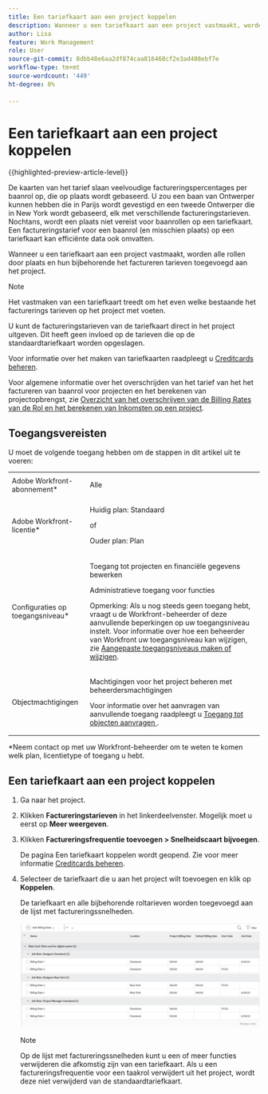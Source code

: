 ```yaml
---
title: Een tariefkaart aan een project koppelen
description: Wanneer u een tariefkaart aan een project vastmaakt, worden alle rollen door plaats en hun bijbehorende het factureren tarieven toegevoegd aan het project.
author: Lisa
feature: Work Management
role: User
source-git-commit: 8dbb48e6aa2df874caa816468cf2e3ad408ebf7e
workflow-type: tm+mt
source-wordcount: '449'
ht-degree: 0%

---
```


# Een tariefkaart aan een project koppelen

{{highlighted-preview-article-level}}

De kaarten van het tarief slaan veelvoudige factureringspercentages per baanrol op, die op plaats wordt gebaseerd. U zou een baan van Ontwerper kunnen hebben die in Parijs wordt gevestigd en een tweede Ontwerper die in New York wordt gebaseerd, elk met verschillende factureringstarieven. Nochtans, wordt een plaats niet vereist voor baanrollen op een tariefkaart. Een factureringstarief voor een baanrol (en misschien plaats) op een tariefkaart kan efficiënte data ook omvatten.

Wanneer u een tariefkaart aan een project vastmaakt, worden alle rollen door plaats en hun bijbehorende het factureren tarieven toegevoegd aan het project.

>[!NOTE]
>
>Het vastmaken van een tariefkaart treedt om het even welke bestaande het facturerings tarieven op het project met voeten.

U kunt de factureringstarieven van de tariefkaart direct in het project uitgeven. Dit heeft geen invloed op de tarieven die op de standaardtariefkaart worden opgeslagen.

Voor informatie over het maken van tariefkaarten raadpleegt u [Creditcards beheren](/help/quicksilver/administration-and-setup/set-up-workfront/configure-system-defaults/manage-rate-cards.md).

Voor algemene informatie over het overschrijden van het tarief van het het factureren van baanrol voor projecten en het berekenen van projectopbrengst, zie [Overzicht van het overschrijven van de Billing Rates van de Rol en het berekenen van Inkomsten op een project](/help/quicksilver/manage-work/projects/project-finances/override-role-billing-rates-and-calculate-project-revenue.md).

## Toegangsvereisten

U moet de volgende toegang hebben om de stappen in dit artikel uit te voeren:

<table style="table-layout:auto"> 
 <col> 
 <col> 
 <tbody> 
  <tr> 
   <td role="rowheader">Adobe Workfront-abonnement*</td> 
   <td> <p>Alle</p> </td> 
  </tr> 
  <tr> 
   <td role="rowheader">Adobe Workfront-licentie*</td> 
   <td> <p>Huidig plan: Standaard</p><p>of</p><p>Ouder plan: Plan </p> </td> 
  </tr> 
  <tr> 
   <td role="rowheader">Configuraties op toegangsniveau*</td> 
   <td> <p>Toegang tot projecten en financiële gegevens bewerken</p> <p>Administratieve toegang voor functies</p> <p>Opmerking: Als u nog steeds geen toegang hebt, vraagt u de Workfront-beheerder of deze aanvullende beperkingen op uw toegangsniveau instelt. Voor informatie over hoe een beheerder van Workfront uw toegangsniveau kan wijzigen, zie <a href="../../../administration-and-setup/add-users/configure-and-grant-access/create-modify-access-levels.md" class="MCXref xref">Aangepaste toegangsniveaus maken of wijzigen</a>.</p> </td> 
  </tr> 
  <tr> 
   <td role="rowheader">Objectmachtigingen</td> 
   <td> <p>Machtigingen voor het project beheren met beheerdersmachtigingen</p> <p>Voor informatie over het aanvragen van aanvullende toegang raadpleegt u <a href="../../../workfront-basics/grant-and-request-access-to-objects/request-access.md" class="MCXref xref">Toegang tot objecten aanvragen </a>.</p> </td> 
  </tr> 
 </tbody> 
</table>

&#42;Neem contact op met uw Workfront-beheerder om te weten te komen welk plan, licentietype of toegang u hebt.

## Een tariefkaart aan een project koppelen

1. Ga naar het project.
1. Klikken **Factureringstarieven** in het linkerdeelvenster. Mogelijk moet u eerst op **Meer weergeven**.
1. Klikken **Factureringsfrequentie toevoegen > Snelheidscaart bijvoegen**.

   De pagina Een tariefkaart koppelen wordt geopend. Zie voor meer informatie [Creditcards beheren](/help/quicksilver/administration-and-setup/set-up-workfront/configure-system-defaults/manage-rate-cards.md).

1. Selecteer de tariefkaart die u aan het project wilt toevoegen en klik op **Koppelen**.

   De tariefkaart en alle bijbehorende roltarieven worden toegevoegd aan de lijst met factureringssnelheden.

   ![Snelheidskaart toegevoegd aan project](assets/billing-rates-added-from-rate-card.png)

   >[!NOTE]
   >
   >Op de lijst met factureringssnelheden kunt u een of meer functies verwijderen die afkomstig zijn van een tariefkaart. Als u een factureringsfrequentie voor een taakrol verwijdert uit het project, wordt deze niet verwijderd van de standaardtariefkaart.

